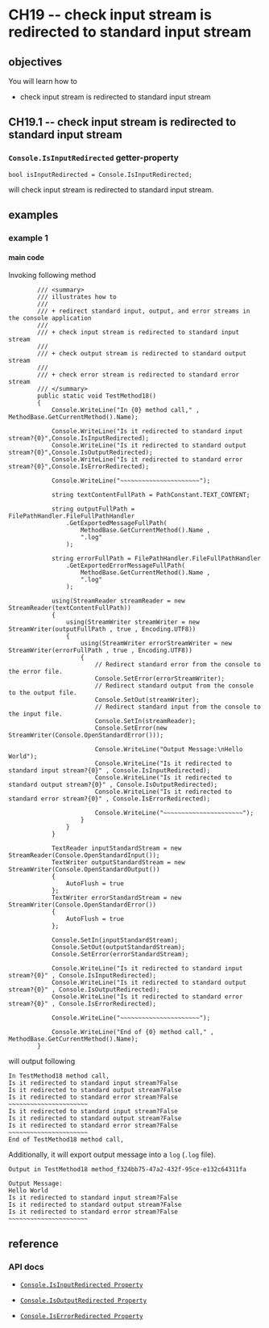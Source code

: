# CH19 -- check input stream is redirected to standard input stream
## objectives
You will learn how to

+ check input stream is redirected to standard input stream

## CH19.1 -- check input stream is redirected to standard input stream
### `Console.IsInputRedirected` getter-property

```
bool isInputRedirected = Console.IsInputRedirected;
```
 
will check input stream is redirected to standard input stream.

## examples
### example 1
#### main code
Invoking following method

```
        /// <summary>
        /// illustrates how to 
        /// 
        /// + redirect standard input, output, and error streams in the console application
        /// 
        /// + check input stream is redirected to standard input stream
        /// 
        /// + check output stream is redirected to standard output stream
        /// 
        /// + check error stream is redirected to standard error stream
        /// </summary>
        public static void TestMethod18()
        {
            Console.WriteLine("In {0} method call," , MethodBase.GetCurrentMethod().Name);

            Console.WriteLine("Is it redirected to standard input stream?{0}",Console.IsInputRedirected);
            Console.WriteLine("Is it redirected to standard output stream?{0}",Console.IsOutputRedirected);
            Console.WriteLine("Is it redirected to standard error stream?{0}",Console.IsErrorRedirected);

            Console.WriteLine("~~~~~~~~~~~~~~~~~~~~~~");

            string textContentFullPath = PathConstant.TEXT_CONTENT;

            string outputFullPath = FilePathHandler.FileFullPathHandler
                .GetExportedMessageFullPath(
                    MethodBase.GetCurrentMethod().Name ,
                    ".log"
                );

            string errorFullPath = FilePathHandler.FileFullPathHandler
                .GetExportedErrorMessageFullPath(
                    MethodBase.GetCurrentMethod().Name ,
                    ".log"
                );

            using(StreamReader streamReader = new StreamReader(textContentFullPath))
            {
                using(StreamWriter streamWriter = new StreamWriter(outputFullPath , true , Encoding.UTF8))
                {
                    using(StreamWriter errorStreamWriter = new StreamWriter(errorFullPath , true , Encoding.UTF8))
                    {
                        // Redirect standard error from the console to the error file.
                        Console.SetError(errorStreamWriter);
                        // Redirect standard output from the console to the output file.
                        Console.SetOut(streamWriter);
                        // Redirect standard input from the console to the input file.
                        Console.SetIn(streamReader);
                        Console.SetError(new StreamWriter(Console.OpenStandardError()));

                        Console.WriteLine("Output Message:\nHello World");
                        Console.WriteLine("Is it redirected to standard input stream?{0}" , Console.IsInputRedirected);
                        Console.WriteLine("Is it redirected to standard output stream?{0}" , Console.IsOutputRedirected);
                        Console.WriteLine("Is it redirected to standard error stream?{0}" , Console.IsErrorRedirected);

                        Console.WriteLine("~~~~~~~~~~~~~~~~~~~~~~");
                    }
                }
            }

            TextReader inputStandardStream = new StreamReader(Console.OpenStandardInput());
            TextWriter outputStandardStream = new StreamWriter(Console.OpenStandardOutput())
            {
                AutoFlush = true
            };
            TextWriter errorStandardStream = new StreamWriter(Console.OpenStandardError())
            {
                AutoFlush = true
            };

            Console.SetIn(inputStandardStream);
            Console.SetOut(outputStandardStream);
            Console.SetError(errorStandardStream);

            Console.WriteLine("Is it redirected to standard input stream?{0}" , Console.IsInputRedirected);
            Console.WriteLine("Is it redirected to standard output stream?{0}" , Console.IsOutputRedirected);
            Console.WriteLine("Is it redirected to standard error stream?{0}" , Console.IsErrorRedirected);

            Console.WriteLine("~~~~~~~~~~~~~~~~~~~~~~");

            Console.WriteLine("End of {0} method call," , MethodBase.GetCurrentMethod().Name);
        }
```

will output following

```
In TestMethod18 method call,
Is it redirected to standard input stream?False
Is it redirected to standard output stream?False
Is it redirected to standard error stream?False
~~~~~~~~~~~~~~~~~~~~~~
Is it redirected to standard input stream?False
Is it redirected to standard output stream?False
Is it redirected to standard error stream?False
~~~~~~~~~~~~~~~~~~~~~~
End of TestMethod18 method call,
```

Additionally, it will export output message into a `log` (`.log` file).

`Output in TestMethod18 method_f324bb75-47a2-432f-95ce-e132c64311fa`

```
Output Message:
Hello World
Is it redirected to standard input stream?False
Is it redirected to standard output stream?False
Is it redirected to standard error stream?False
~~~~~~~~~~~~~~~~~~~~~~

```

## reference
### API docs
+ [`Console.IsInputRedirected Property`](https://learn.microsoft.com/en-us/dotnet/api/system.console.isinputredirected?view=net-8.0)

+ [`Console.IsOutputRedirected Property`](https://learn.microsoft.com/en-us/dotnet/api/system.console.isoutputredirected?view=net-8.0)

+ [`Console.IsErrorRedirected Property`](https://learn.microsoft.com/en-us/dotnet/api/system.console.iserrorredirected?view=net-8.0#system-console-iserrorredirected)